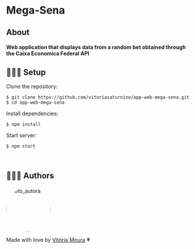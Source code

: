 # Mega-Sena

## About

#### Web application that displays data from a random bet obtained through the Caixa Economica Federal API



<h2 id="setup">👷🏻‍♀️ Setup</h2>

Clone the repository:

```
$ git clone https://github.com/vitoriasaturnino/app-web-mega-sena.git
$ cd app-web-mega-sena
```

Install dependencies:

```
$ npm install
```

Start server:

```
$ npm start
```

<br />

<h2 id="author">👩🏻‍💻 Authors</h2>

<a href="https://www.linkedin.com/in/vit%C3%B3ria-cristina-saturnino-de-moura-6393391b0/">
 <img width=120px heith=120px style="border-radius: 50%" src="https://avatars.githubusercontent.com/u/68754092?s=400&u=5d24ca1078fe4285c371f225380cefdc5367be37&v=4" alt="foto_autora"/></a>
 <br />

Made with love by <a href="https://www.linkedin.com/in/vit%C3%B3ria-cristina-saturnino-de-moura-6393391b0/" title="Linkedin">Vitória Moura</a> 💗
